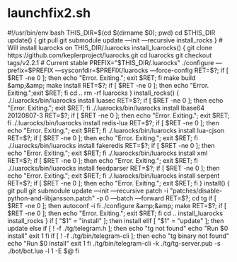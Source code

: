 # launchfix2.sh
#!/usr/bin/env bash   THIS_DIR=$(cd $(dirname $0); pwd) cd $THIS_DIR  update() {   git pull   git submodule update —init —recursive   install_rocks }  # Will install luarocks on THIS_DIR/.luarocks install_luarocks() {   git clone https://github.com/keplerproject/luarocks.git   cd luarocks   git checkout tags/v2.2.1 # Current stable    PREFIX="$THIS_DIR/.luarocks"    ./configure —prefix=$PREFIX —sysconfdir=$PREFIX/luarocks —force-config    RET=$?; if [ $RET -ne 0 ];     then echo "Error. Exiting."; exit $RET;   fi    make build &amp;&amp; make install   RET=$?; if [ $RET -ne 0 ];     then echo "Error. Exiting.";exit $RET;   fi    cd ..   rm -rf luarocks }  install_rocks() {   ./.luarocks/bin/luarocks install luasec   RET=$?; if [ $RET -ne 0 ];     then echo "Error. Exiting."; exit $RET;   fi    ./.luarocks/bin/luarocks install lbase64 20120807-3   RET=$?; if [ $RET -ne 0 ];     then echo "Error. Exiting."; exit $RET;   fi     ./.luarocks/bin/luarocks install redis-lua   RET=$?; if [ $RET -ne 0 ];     then echo "Error. Exiting."; exit $RET;   fi    ./.luarocks/bin/luarocks install lua-cjson   RET=$?; if [ $RET -ne 0 ];     then echo "Error. Exiting."; exit $RET;   fi    ./.luarocks/bin/luarocks install fakeredis   RET=$?; if [ $RET -ne 0 ];     then echo "Error. Exiting."; exit $RET;   fi    ./.luarocks/bin/luarocks install xml   RET=$?; if [ $RET -ne 0 ];     then echo "Error. Exiting."; exit $RET;   fi    ./.luarocks/bin/luarocks install feedparser   RET=$?; if [ $RET -ne 0 ];     then echo "Error. Exiting."; exit $RET;   fi    ./.luarocks/bin/luarocks install serpent   RET=$?; if [ $RET -ne 0 ];     then echo "Error. Exiting."; exit $RET;   fi }  install() {   git pull   git submodule update —init —recursive   patch -i "patches/disable-python-and-libjansson.patch" -p 0 —batch —forward   RET=$?;    cd tg   if [ $RET -ne 0 ]; then     autoconf -i   fi   ./configure &amp;&amp; make    RET=$?; if [ $RET -ne 0 ]; then     echo "Error. Exiting."; exit $RET;   fi   cd ..   install_luarocks   install_rocks }  if [ "$1" = "install" ]; then   install elif [ "$1" = "update" ]; then   update else   if [ ! -f ./tg/telegram.h ]; then     echo "tg not found"     echo "Run $0 install"     exit 1   fi    if [ ! -f ./tg/bin/telegram-cli ]; then     echo "tg binary not found"     echo "Run $0 install"     exit 1   fi       ./tg/bin/telegram-cli -k ./tg/tg-server.pub -s ./bot/bot.lua -l 1 -E $@ fi
